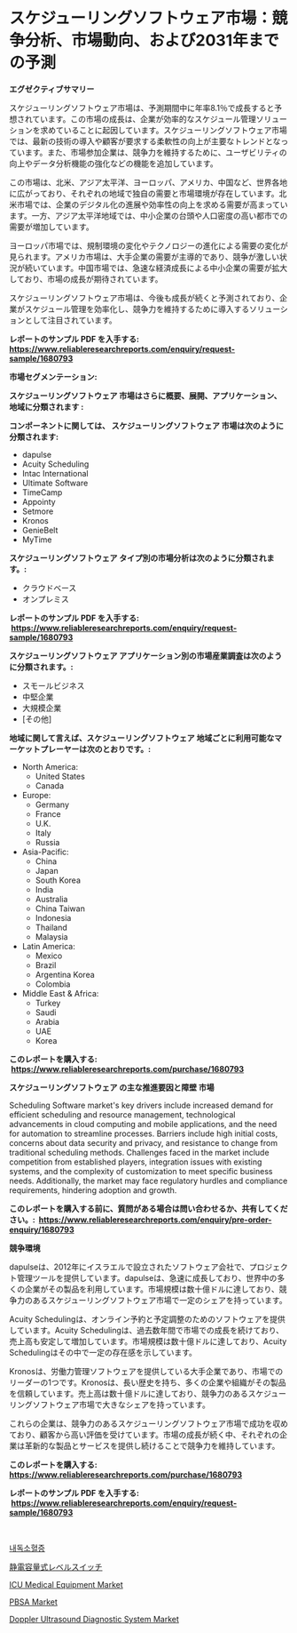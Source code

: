 <p><h1>スケジューリングソフトウェア市場：競争分析、市場動向、および2031年までの予測</h1></p><p><strong>エグゼクティブサマリー</strong></p>
<p><p>スケジューリングソフトウェア市場は、予測期間中に年率8.1％で成長すると予想されています。この市場の成長は、企業が効率的なスケジュール管理ソリューションを求めていることに起因しています。スケジューリングソフトウェア市場では、最新の技術の導入や顧客が要求する柔軟性の向上が主要なトレンドとなっています。また、市場参加企業は、競争力を維持するために、ユーザビリティの向上やデータ分析機能の強化などの機能を追加しています。</p><p>この市場は、北米、アジア太平洋、ヨーロッパ、アメリカ、中国など、世界各地に広がっており、それぞれの地域で独自の需要と市場環境が存在しています。北米市場では、企業のデジタル化の進展や効率性の向上を求める需要が高まっています。一方、アジア太平洋地域では、中小企業の台頭や人口密度の高い都市での需要が増加しています。</p><p>ヨーロッパ市場では、規制環境の変化やテクノロジーの進化による需要の変化が見られます。アメリカ市場は、大手企業の需要が主導的であり、競争が激しい状況が続いています。中国市場では、急速な経済成長による中小企業の需要が拡大しており、市場の成長が期待されています。</p><p>スケジューリングソフトウェア市場は、今後も成長が続くと予測されており、企業がスケジュール管理を効率化し、競争力を維持するために導入するソリューションとして注目されています。</p></p>
<p><strong>レポートのサンプル PDF を入手する: <a href="https://www.reliableresearchreports.com/enquiry/request-sample/1680793">https://www.reliableresearchreports.com/enquiry/request-sample/1680793</a></strong></p>
<p><strong>市場セグメンテーション:</strong></p>
<p><strong> スケジューリングソフトウェア 市場はさらに概要、展開、アプリケーション、地域に分類されます :</strong></p>
<p><strong>コンポーネントに関しては、 スケジューリングソフトウェア 市場は次のように分類されます: &nbsp;</strong></p>
<p><ul><li>dapulse</li><li>Acuity Scheduling</li><li>Intac International</li><li>Ultimate Software</li><li>TimeCamp</li><li>Appointy</li><li>Setmore</li><li>Kronos</li><li>GenieBelt</li><li>MyTime</li></ul></p>
<p><strong> スケジューリングソフトウェア タイプ別の市場分析は次のように分類されます。:</strong></p>
<p><ul><li>クラウドベース</li><li>オンプレミス</li></ul></p>
<p><strong>レポートのサンプル PDF を入手する: &nbsp;<a href="https://www.reliableresearchreports.com/enquiry/request-sample/1680793">https://www.reliableresearchreports.com/enquiry/request-sample/1680793</a></strong></p>
<p><strong> スケジューリングソフトウェア アプリケーション別の市場産業調査は次のように分類されます。:</strong></p>
<p><ul><li>スモールビジネス</li><li>中堅企業</li><li>大規模企業</li><li>[その他]</li></ul></p>
<p><strong>地域に関して言えば、スケジューリングソフトウェア 地域ごとに利用可能なマーケットプレーヤーは次のとおりです。:</strong></p>
<p><ul>
    <li>
        North America:
        <ul>
            <li>United States</li>
            <li>Canada</li>
        </ul>
    </li>
    <li>
        Europe:
        <ul>
            <li>Germany</li>
            <li>France</li>
            <li>U.K.</li>
            <li>Italy</li>
            <li>Russia</li>
        </ul>
    </li>
    <li>
        Asia-Pacific:
        <ul>
            <li>China</li>
            <li>Japan</li>
            <li>South Korea</li>
            <li>India</li>
            <li>Australia</li>
            <li>China Taiwan</li>
            <li>Indonesia</li>
            <li>Thailand</li>
            <li>Malaysia</li>
        </ul>
    </li>
    <li>
        Latin America:
        <ul>
            <li>Mexico</li>
            <li>Brazil</li>
            <li>Argentina Korea</li>
            <li>Colombia</li>
        </ul>
    </li>
    <li>
        Middle East & Africa:
        <ul>
            <li>Turkey</li>
            <li>Saudi</li>
            <li>Arabia</li>
            <li>UAE</li>
            <li>Korea</li>
        </ul>
    </li>
    </ul></p>
<p><strong>このレポートを購入する: &nbsp;<a href="https://www.reliableresearchreports.com/purchase/1680793">https://www.reliableresearchreports.com/purchase/1680793</a></strong></p>
<p><strong>スケジューリングソフトウェア の主な推進要因と障壁 市場</strong></p>
<p><p>Scheduling Software market's key drivers include increased demand for efficient scheduling and resource management, technological advancements in cloud computing and mobile applications, and the need for automation to streamline processes. Barriers include high initial costs, concerns about data security and privacy, and resistance to change from traditional scheduling methods. Challenges faced in the market include competition from established players, integration issues with existing systems, and the complexity of customization to meet specific business needs. Additionally, the market may face regulatory hurdles and compliance requirements, hindering adoption and growth.</p></p>
<p><strong>このレポートを購入する前に、質問がある場合は問い合わせるか、共有してください。:&nbsp; <a href="https://www.reliableresearchreports.com/enquiry/pre-order-enquiry/1680793">https://www.reliableresearchreports.com/enquiry/pre-order-enquiry/1680793</a></strong></p>
<p><strong>競争環境</strong></p>
<p><p>dapulseは、2012年にイスラエルで設立されたソフトウェア会社で、プロジェクト管理ツールを提供しています。dapulseは、急速に成長しており、世界中の多くの企業がその製品を利用しています。市場規模は数十億ドルに達しており、競争力のあるスケジューリングソフトウェア市場で一定のシェアを持っています。</p><p>Acuity Schedulingは、オンライン予約と予定調整のためのソフトウェアを提供しています。Acuity Schedulingは、過去数年間で市場での成長を続けており、売上高も安定して増加しています。市場規模は数十億ドルに達しており、Acuity Schedulingはその中で一定の存在感を示しています。</p><p>Kronosは、労働力管理ソフトウェアを提供している大手企業であり、市場でのリーダーの1つです。Kronosは、長い歴史を持ち、多くの企業や組織がその製品を信頼しています。売上高は数十億ドルに達しており、競争力のあるスケジューリングソフトウェア市場で大きなシェアを持っています。</p><p>これらの企業は、競争力のあるスケジューリングソフトウェア市場で成功を収めており、顧客から高い評価を受けています。市場の成長が続く中、それぞれの企業は革新的な製品とサービスを提供し続けることで競争力を維持しています。</p></p>
<p><strong>このレポートを購入する: &nbsp; <a href="https://www.reliableresearchreports.com/purchase/1680793">https://www.reliableresearchreports.com/purchase/1680793</a></strong></p>
<p><strong>レポートのサンプル PDF を入手する: &nbsp;<a href="https://www.reliableresearchreports.com/enquiry/request-sample/1680793">https://www.reliableresearchreports.com/enquiry/request-sample/1680793</a></strong><strong></strong></p>
<p>&nbsp;</p>
<p><p><a href="https://github.com/vs10l4sfg5c/Market-Research-Report-List-1/blob/main/9137608194071.md">내독소혈증</a></p><p><a href="https://github.com/cnnriuez22368/Market-Research-Report-List-1/blob/main/4579052194347.md">静電容量式レベルスイッチ</a></p><p><a href="https://issuu.com/reportprime-2/docs/icu-medical-equipment-market-size-2030.pptx">ICU Medical Equipment Market</a></p><p><a href="https://github.com/bmorecock/Market-Research-Report-List-2/blob/main/pbsa-market.md">PBSA Market</a></p><p><a href="https://issuu.com/reportprime-2/docs/doppler-ultrasound-diagnostic-system-market-size-2">Doppler Ultrasound Diagnostic System Market</a></p></p>